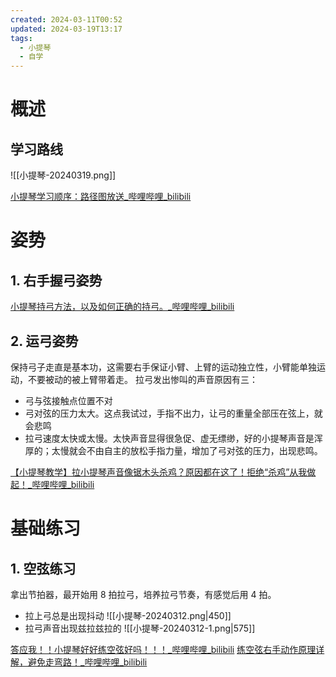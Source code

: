```yaml
---
created: 2024-03-11T00:52
updated: 2024-03-19T13:17
tags:
  - 小提琴
  - 自学
---
```

# 概述

## 学习路线

![[小提琴-20240319.png]]

[小提琴学习顺序：路径图放送\_哔哩哔哩\_bilibili](https://www.bilibili.com/video/BV17b4y1K7tP)
# 姿势

## 1. 右手握弓姿势

[小提琴持弓方法，以及如何正确的持弓。\_哔哩哔哩\_bilibili](https://www.bilibili.com/video/BV1fT4y1q7do/?spm_id_from=333.337.search-card.all.click&vd_source=fe2b354520b868ba69b2aedcab7cfe16)

## 2. 运弓姿势

保持弓子走直是基本功，这需要右手保证小臂、上臂的运动独立性，小臂能单独运动，不要被动的被上臂带着走。
拉弓发出惨叫的声音原因有三：
- 弓与弦接触点位置不对
- 弓对弦的压力太大。这点我试过，手指不出力，让弓的重量全部压在弦上，就会悲鸣
- 拉弓速度太快或太慢。太快声音显得很急促、虚无缥缈，好的小提琴声音是浑厚的；太慢就会不由自主的放松手指力量，增加了弓对弦的压力，出现悲鸣。

[【小提琴教学】拉小提琴声音像锯木头杀鸡？原因都在这了！拒绝“杀鸡”从我做起！\_哔哩哔哩\_bilibili](https://www.bilibili.com/video/BV1Ab41137xN)

# 基础练习

## 1. 空弦练习

拿出节拍器，最开始用 8 拍拉弓，培养拉弓节奏，有感觉后用 4 拍。

- 拉上弓总是出现抖动
	![[小提琴-20240312.png|450]]
- 拉弓声音出现兹拉兹拉的
	![[小提琴-20240312-1.png|575]]


[答应我！！小提琴好好练空弦好吗！！！\_哔哩哔哩\_bilibili](https://www.bilibili.com/video/BV11d4y1j7wW)
[练空弦右手动作原理详解，避免走弯路！\_哔哩哔哩\_bilibili](https://www.bilibili.com/video/BV1KG411G7h3)
